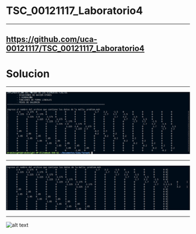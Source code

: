 # TSC_00121117_Laboratorio4
---
https://github.com/uca-00121117/TSC_00121117_Laboratorio4
---
# Solucion
---
![](https://github.com/00121117-Archivos/TSC-Imagenes/blob/master/Tarea-4/solucionA.png "")

---
![](https://github.com/00121117-Archivos/TSC-Imagenes/blob/master/Tarea-4/solucion.png "")

***
![alt text](https://github.com/uca-00121117/TSC_00121117_Laboratorio4/blob/master/.ignorar/Sol4.JPG "image")
